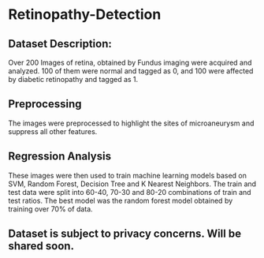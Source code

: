 # Retinopathy-Detection

## Dataset Description:
Over 200 Images of retina, obtained by Fundus imaging were acquired and analyzed. 100 of them were normal and tagged as 0, and 100 were affected by diabetic retinopathy and tagged as 1. 

## Preprocessing
The images were preprocessed to highlight the sites of microaneurysm and suppress all other features. 

## Regression Analysis
These images were then used to train machine learning models based on SVM, Random Forest, Decision Tree and K Nearest Neighbors. The train and test data were split into 60-40, 70-30 and 80-20 combinations of train and test ratios. The best  model was the random forest model obtained by training over 70% of data.

## Dataset is subject to privacy concerns. Will be shared soon.
